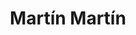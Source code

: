 ---
title: "Martín Martín"
url: /zaragoza/martin-martin-calle-san-juan-de-la-cruz/
shop: comodidad
---